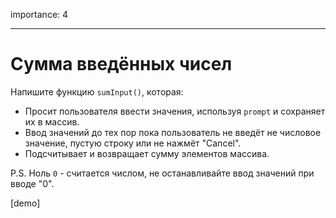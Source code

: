 importance: 4

---

# Сумма введённых чисел

Напишите функцию `sumInput()`, которая:

- Просит пользователя ввести значения, используя `prompt` и сохраняет их в массив.
- Ввод значений до тех пор пока пользователь не введёт не числовое значение, пустую строку или не нажмёт "Cancel".
- Подсчитывает и возвращает сумму элементов массива.

P.S. Ноль `0` - считается числом, не останавливайте ввод значений при вводе "0".

[demo]
